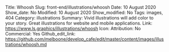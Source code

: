 Title: Whoosh
Slug: front-end/illustrations/whoosh
Date: 10 August 2020
Show_date: No
Modified: 10 August 2020
Show_modified: No
Tags: images, 404
Category: illustrations
Summary: Vivid illustrations will add color to your story. Great illustrations for website and mobile applications.
Link: https://www.ls.graphics/illustrations/whoosh
Icon: 
Attribution: No
Commercial: Yes
Github_edit_link: https://github.com/melboone/develop_cafe/edit/master/content/images/illustrations/whoosh.md